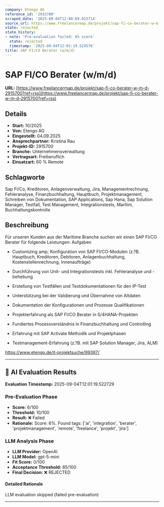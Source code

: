 ```yaml
---
company: Etengo AG
reference_id: '2915700'
scraped_date: '2025-09-04T12:00:09.015714'
source_url: https://www.freelancermap.de/projekt/sap-fi-co-berater-w-m-d-2915700?ref=rss
state: rejected
state_history:
- note: 'Pre-evaluation failed: 6% score'
  state: rejected
  timestamp: '2025-09-04T12:01:19.524570'
title: SAP FI/CO Berater (w/m/d)
---
```



# SAP FI/CO Berater (w/m/d)
**URL:** [https://www.freelancermap.de/projekt/sap-fi-co-berater-w-m-d-2915700?ref=rss](https://www.freelancermap.de/projekt/sap-fi-co-berater-w-m-d-2915700?ref=rss)
## Details
- **Start:** 10/2025
- **Von:** Etengo AG
- **Eingestellt:** 04.09.2025
- **Ansprechpartner:** Kristina Rau
- **Projekt-ID:** 2915700
- **Branche:** Unternehmensverwaltung
- **Vertragsart:** Freiberuflich
- **Einsatzart:** 60
                                                % Remote

## Schlagworte
Sap Fi/Co, Kreditoren, Anlagenverwaltung, Jira, Managementrechnung, Fehleranalyse, Finanzbuchhaltung, Hauptbuch, Projektmanagement, Schreiben von Dokumentation, SAP Applications, Sap Hana, Sap Solution Manager, Testfall, Test Management, Integrationstests, Maritim, Buchhaltungskontrolle

## Beschreibung
Für unseren Kunden aus der Maritime Branche suchen wir einen SAP FI/CO Berater für folgende Leistungen:
Aufgaben

- Customizing amp; Konfiguration von SAP FI/CO-Modulen (z.?B. Hauptbuch, Kreditoren, Debitoren, Anlagenbuchhaltung, Kostenstellenrechnung, Innenaufträge)
- Durchführung von Unit- und Integrationstests inkl. Fehleranalyse und -behebung
- Erstellung von Testfällen und Testdokumentationen für den IP-Test
- Unterstützung bei der Validierung und Übernahme von Altdaten
- Dokumentation der Konfigurationen und Prozesse
Qualifikationen

- Projekterfahrung als SAP FI/CO Berater in S/4HANA-Projekten
- Fundiertes Prozessverständnis in Finanzbuchhaltung und Controlling
- Erfahrung mit SAP Activate Methodik und Projektphasen
- Testmanagement-Erfahrung (z.?B. mit SAP Solution Manager, Jira, ALM)

https://www.etengo.de/it-projektsuche/99387/

---

## 🤖 AI Evaluation Results

**Evaluation Timestamp:** 2025-09-04T12:01:19.522729

### Pre-Evaluation Phase
- **Score:** 6/100
- **Threshold:** 10/100
- **Result:** ❌ Failed
- **Rationale:** Score: 6%. Found tags: ['ai', 'integration', 'berater', 'projektmanagement', 'remote', 'freelance', 'projekt', 'jira']

### LLM Analysis Phase
- **LLM Provider:** OpenAI
- **LLM Model:** gpt-5-mini
- **Fit Score:** 0/100
- **Acceptance Threshold:** 85/100
- **Final Decision:** ❌ REJECTED

#### Detailed Rationale
LLM evaluation skipped (failed pre-evaluation)

---
